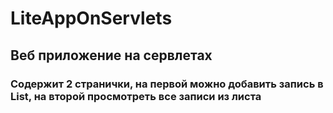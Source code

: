 # LiteAppOnServlets
## Веб приложение на сервлетах

### Содержит 2 странички, на первой можно добавить запись в List, на второй просмотреть все записи из листа
